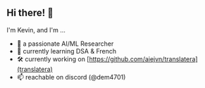 ## Hi there! 👋

I'm Kevin, and I'm ...

- 🤖 a passionate AI/ML Researcher
- 🌱 currently learning DSA & French
- 🛠️ currently working on [https://github.com/aiejvn/translatera](translatera)
- 📫 reachable on discord (@dem4701)

<!--
**aiejvn/aiejvn** is a ✨ _special_ ✨ repository because its `README.md` (this file) appears on your GitHub profile.

Here are some ideas to get you started:

- 🔭 I’m currently working on ...
- 🌱 I’m currently learning ...
- 👯 I’m looking to collaborate on ...
- 🤔 I’m looking for help with ...
- 💬 Ask me about ...
- 📫 How to reach me: ...
- 😄 Pronouns: ...
- ⚡ Fun fact: ...
-->
